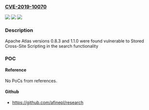 ### [CVE-2019-10070](https://cve.mitre.org/cgi-bin/cvename.cgi?name=CVE-2019-10070)
![](https://img.shields.io/static/v1?label=Product&message=Atlas&color=blue)
![](https://img.shields.io/static/v1?label=Version&message=n%2Fa&color=blue)
![](https://img.shields.io/static/v1?label=Vulnerability&message=Stored%20XSS%20Vulnerability&color=brighgreen)

### Description

Apache Atlas versions 0.8.3 and 1.1.0 were found vulnerable to Stored Cross-Site Scripting in the search functionality

### POC

#### Reference
No PoCs from references.

#### Github
- https://github.com/afinepl/research

